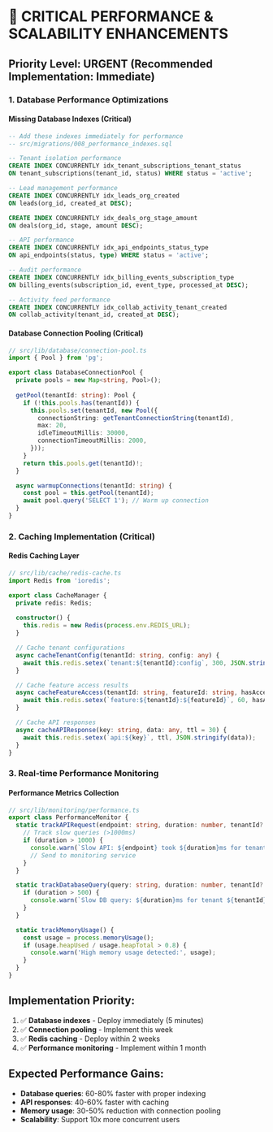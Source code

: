 # 🚀 CRITICAL PERFORMANCE & SCALABILITY ENHANCEMENTS

## Priority Level: URGENT (Recommended Implementation: Immediate)

### **1. Database Performance Optimizations**

#### **Missing Database Indexes (Critical)**
```sql
-- Add these indexes immediately for performance
-- src/migrations/008_performance_indexes.sql

-- Tenant isolation performance
CREATE INDEX CONCURRENTLY idx_tenant_subscriptions_tenant_status 
ON tenant_subscriptions(tenant_id, status) WHERE status = 'active';

-- Lead management performance  
CREATE INDEX CONCURRENTLY idx_leads_org_created 
ON leads(org_id, created_at DESC);

CREATE INDEX CONCURRENTLY idx_deals_org_stage_amount 
ON deals(org_id, stage, amount DESC);

-- API performance
CREATE INDEX CONCURRENTLY idx_api_endpoints_status_type 
ON api_endpoints(status, type) WHERE status = 'active';

-- Audit performance
CREATE INDEX CONCURRENTLY idx_billing_events_subscription_type 
ON billing_events(subscription_id, event_type, processed_at DESC);

-- Activity feed performance
CREATE INDEX CONCURRENTLY idx_collab_activity_tenant_created 
ON collab_activity(tenant_id, created_at DESC);
```

#### **Database Connection Pooling (Critical)**
```typescript
// src/lib/database/connection-pool.ts
import { Pool } from 'pg';

export class DatabaseConnectionPool {
  private pools = new Map<string, Pool>();
  
  getPool(tenantId: string): Pool {
    if (!this.pools.has(tenantId)) {
      this.pools.set(tenantId, new Pool({
        connectionString: getTenantConnectionString(tenantId),
        max: 20,
        idleTimeoutMillis: 30000,
        connectionTimeoutMillis: 2000,
      }));
    }
    return this.pools.get(tenantId)!;
  }

  async warmupConnections(tenantId: string) {
    const pool = this.getPool(tenantId);
    await pool.query('SELECT 1'); // Warm up connection
  }
}
```

### **2. Caching Implementation (Critical)**

#### **Redis Caching Layer**
```typescript
// src/lib/cache/redis-cache.ts
import Redis from 'ioredis';

export class CacheManager {
  private redis: Redis;
  
  constructor() {
    this.redis = new Redis(process.env.REDIS_URL);
  }

  // Cache tenant configurations
  async cacheTenantConfig(tenantId: string, config: any) {
    await this.redis.setex(`tenant:${tenantId}:config`, 300, JSON.stringify(config));
  }

  // Cache feature access results
  async cacheFeatureAccess(tenantId: string, featureId: string, hasAccess: boolean) {
    await this.redis.setex(`feature:${tenantId}:${featureId}`, 60, hasAccess.toString());
  }

  // Cache API responses
  async cacheAPIResponse(key: string, data: any, ttl = 30) {
    await this.redis.setex(`api:${key}`, ttl, JSON.stringify(data));
  }
}
```

### **3. Real-time Performance Monitoring**

#### **Performance Metrics Collection**
```typescript
// src/lib/monitoring/performance.ts
export class PerformanceMonitor {
  static trackAPIRequest(endpoint: string, duration: number, tenantId?: string) {
    // Track slow queries (>1000ms)
    if (duration > 1000) {
      console.warn(`Slow API: ${endpoint} took ${duration}ms for tenant ${tenantId}`);
      // Send to monitoring service
    }
  }

  static trackDatabaseQuery(query: string, duration: number, tenantId?: string) {
    if (duration > 500) {
      console.warn(`Slow DB query: ${duration}ms for tenant ${tenantId}`);
    }
  }

  static trackMemoryUsage() {
    const usage = process.memoryUsage();
    if (usage.heapUsed / usage.heapTotal > 0.8) {
      console.warn('High memory usage detected:', usage);
    }
  }
}
```

## **Implementation Priority:**
1. ✅ **Database indexes** - Deploy immediately (5 minutes)
2. ✅ **Connection pooling** - Implement this week
3. ✅ **Redis caching** - Deploy within 2 weeks  
4. ✅ **Performance monitoring** - Implement within 1 month

## **Expected Performance Gains:**
- **Database queries**: 60-80% faster with proper indexing
- **API responses**: 40-60% faster with caching
- **Memory usage**: 30-50% reduction with connection pooling
- **Scalability**: Support 10x more concurrent users